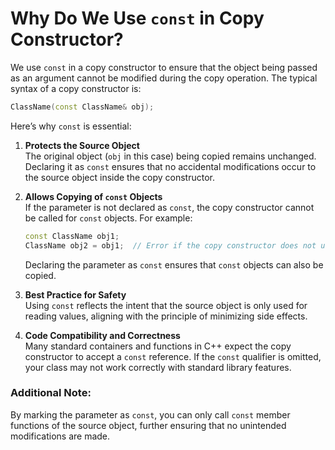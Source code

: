 
# Why Do We Use `const` in Copy Constructor?

We use `const` in a copy constructor to ensure that the object being passed as an argument cannot be modified during the copy operation. The typical syntax of a copy constructor is:

```cpp
ClassName(const ClassName& obj);
```

Here’s why `const` is essential:

1. **Protects the Source Object**  
   The original object (`obj` in this case) being copied remains unchanged. Declaring it as `const` ensures that no accidental modifications occur to the source object inside the copy constructor.

2. **Allows Copying of `const` Objects**  
   If the parameter is not declared as `const`, the copy constructor cannot be called for `const` objects. For example:
   ```cpp
   const ClassName obj1;
   ClassName obj2 = obj1;  // Error if the copy constructor does not use `const`
   ```
   Declaring the parameter as `const` ensures that `const` objects can also be copied.

3. **Best Practice for Safety**  
   Using `const` reflects the intent that the source object is only used for reading values, aligning with the principle of minimizing side effects.

4. **Code Compatibility and Correctness**  
   Many standard containers and functions in C++ expect the copy constructor to accept a `const` reference. If the `const` qualifier is omitted, your class may not work correctly with standard library features.

### Additional Note:
By marking the parameter as `const`, you can only call `const` member functions of the source object, further ensuring that no unintended modifications are made.
